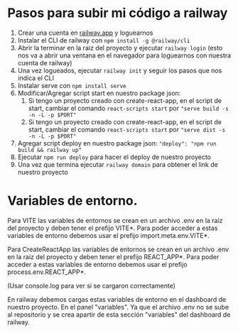 # Pasos para subir mi código a railway

1. Crear una cuenta en [railway.app](https://railway.app/) y loguearnos
2. Instalar el CLI de railway con `npm install -g @railway/cli`
3. Abrir la terminar en la raiz del proyecto y ejecutar `railway login` (esto nos va a abrir una ventana en el navegador para loguearnos con nuestra cuenta de railway)
4. Una vez logueados, ejecutar `railway init` y seguir los pasos que nos indica el CLI
5. Instalar serve con `npm install serve`
6. Modificar/Agregar script start en nuestro package json:
   1. Si tengo un proyecto creado con create-react-app, en el script de start, cambiar el comando `react-scripts start` por `"serve build -s -n -L -p $PORT"`
   2. Si tengo un proyecto creado con create-react-app, en el script de start, cambiar el comando `react-scripts start` por `"serve dist -s -n -L -p $PORT"`
7. Agregar script deploy en nuestro package json: `"deploy": "npm run build && railway up"`
8. Ejecutar `npm run deploy` para hacer el deploy de nuestro proyecto
9. Una vez que termina ejecutar `railway domain` para obtener el link de nuestro proyecto

# Variables de entorno.

Para VITE las variables de entornos se crean en un archivo .env en la raiz del proyecto y deben tener el prefijo VITE*. Para poder acceder a estas variables de entorno debemos usar el prefijo import.meta.env.VITE*.

Para CreateReactApp las variables de entornos se crean en un archivo .env en la raiz del proyecto y deben tener el prefijo REACT_APP*. Para poder acceder a estas variables de entorno debemos usar el prefijo process.env.REACT_APP*.

(Usar console.log para ver si se cargaron correctamente)

En railway debemos cargas estas variables de entorno en el dashboard de nuestro proyecto. En el panel "variables". Ya que el archivo .env no se sube al repositorio y se crea apartir de esta sección "variables" del dashboard de railway.
